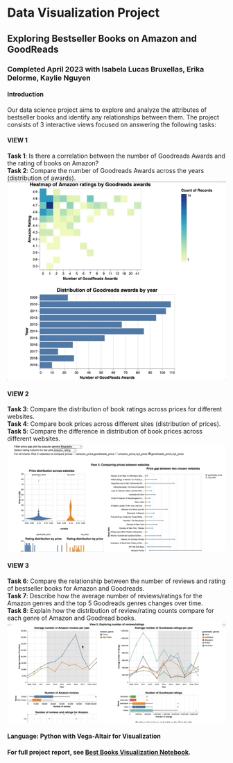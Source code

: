 # Data Visualization Project
## Exploring Bestseller Books on Amazon and GoodReads
### Completed April 2023 with Isabela Lucas Bruxellas, Erika Delorme, Kaylie Nguyen
#### Introduction
Our data science project aims to explore and analyze the attributes of bestseller books and 
identify any relationships between them. The project consists of 3 interactive views focused on answering 
the following tasks:   
#### VIEW 1
**Task 1**: Is there a correlation between the number of Goodreads Awards and the rating of books on Amazon?       
**Task 2**: Compare the number of Goodreads Awards across the years (distribution of awards).    
![](view1.gif)  

#### VIEW 2
**Task 3**: Compare the distribution of book ratings across prices for different websites.   
**Task 4**: Compare book prices across different sites (distribution of prices).     
**Task 5**: Compare the difference in distribution of book prices across different websites.  
![](view2.gif)  

#### VIEW 3
**Task 6**: Compare the relationship between the number of reviews and rating of bestseller books for Amazon and Goodreads.    
**Task 7**: Describe how the average number of reviews/ratings for the Amazon genres and the top 5 Goodreads genres changes over time.    
**Task 8**: Explain how the distribution of review/rating counts compare for each genre of Amazon and Goodread books.  
![](view3.gif)  

#### Language: Python with Vega-Altair for Visualization
#### For full project report, see [Best Books Visualization Notebook](https://github.com/lanchiphamm/Books_Visualization/blob/master/Milestone_2_Final.ipynb).
